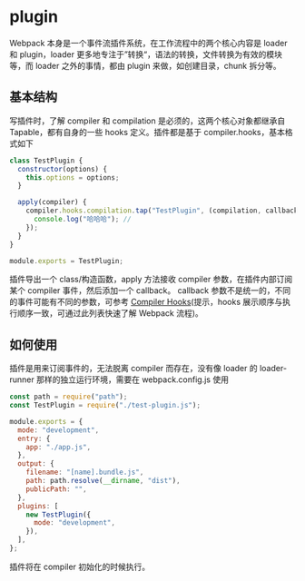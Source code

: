 # plugin

Webpack 本身是一个事件流插件系统，在工作流程中的两个核心内容是 loader 和 plugin，loader 更多地专注于”转换“，语法的转换，文件转换为有效的模块等，而 loader 之外的事情，都由 plugin 来做，如创建目录，chunk 拆分等。

## 基本结构

写插件时，了解 compiler 和 compilation 是必须的，这两个核心对象都继承自 Tapable，都有自身的一些 hooks 定义。插件都是基于 compiler.hooks，基本格式如下

```js
class TestPlugin {
  constructor(options) {
    this.options = options;
  }

  apply(compiler) {
    compiler.hooks.compilation.tap("TestPlugin", (compilation, callback) => {
      console.log("哈哈哈"); //
    });
  }
}

module.exports = TestPlugin;
```

插件导出一个 class/构造函数，apply 方法接收 compiler 参数，在插件内部订阅某个 compiler 事件，然后添加一个 callback。 callback 参数不是统一的，不同的事件可能有不同的参数，可参考 [Compiler Hooks](https://webpack.js.org/api/compiler-hooks/)(提示，hooks 展示顺序与执行顺序一致，可通过此列表快速了解 Webpack 流程)。

## 如何使用

插件是用来订阅事件的，无法脱离 compiler 而存在，没有像 loader 的 loader-runner 那样的独立运行环境，需要在 webpack.config.js 使用

```js
const path = require("path");
const TestPlugin = require("./test-plugin.js");

module.exports = {
  mode: "development",
  entry: {
    app: "./app.js",
  },
  output: {
    filename: "[name].bundle.js",
    path: path.resolve(__dirname, "dist"),
    publicPath: "",
  },
  plugins: [
    new TestPlugin({
      mode: "development",
    }),
  ],
};
```

插件将在 compiler 初始化的时候执行。

#
